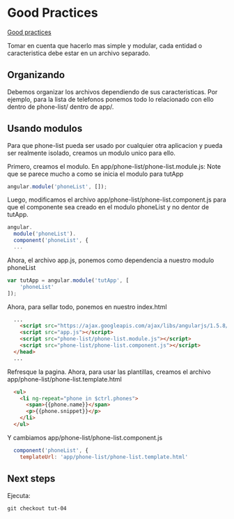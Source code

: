 # Good Practices
[Good practices](https://github.com/johnpapa/angular-styleguide/blob/master/a1/README.md)

Tomar en cuenta que hacerlo mas simple y modular, cada entidad o caracteristica debe estar 
en un archivo separado.

## Organizando
Debemos organizar los archivos dependiendo de sus caracteristicas. Por ejemplo, para la 
lista de telefonos ponemos todo lo relacionado con ello  dentro de phone-list/ dentro de app/.

## Usando modulos
Para que phone-list pueda ser usado por cualquier otra aplicacion y pueda ser realmente
isolado, creamos un modulo unico para ello.

Primero, creamos el modulo. En app/phone-list/phone-list.module.js:
Note que se parece mucho a como se inicia el modulo para tutApp
```javascript
angular.module('phoneList', []);
```

Luego, modificamos el archivo app/phone-list/phone-list.component.js para que el componente
sea creado en el modulo phoneList y no dentor de tutApp.
```javascript
angular.
  module('phoneList').
  component('phoneList', {
  ...
```

Ahora, el archivo app.js, ponemos como dependencia a nuestro modulo phoneList
```javascript
var tutApp = angular.module('tutApp', [
    'phoneList'
]);
```

Ahora, para sellar todo, ponemos en nuestro index.html
```html
  ...
    <script src="https://ajax.googleapis.com/ajax/libs/angularjs/1.5.8/angular.min.js"></script>
    <script src="app.js"></script>
    <script src="phone-list/phone-list.module.js"></script>
    <script src="phone-list/phone-list.component.js"></script>
  </head>
  ...
```

Refresque la pagina. Ahora, para usar las plantillas, creamos el archivo
app/phone-list/phone-list.template.html
```html
  <ul>
    <li ng-repeat="phone in $ctrl.phones">
      <span>{{phone.name}}</span>
      <p>{{phone.snippet}}</p>
    </li>
  </ul>
```

Y cambiamos app/phone-list/phone-list.component.js
```javascript
  component('phoneList', {
    templateUrl: 'app/phone-list/phone-list.template.html'
```

## Next steps
Ejecuta: 

` git checkout tut-04 `
